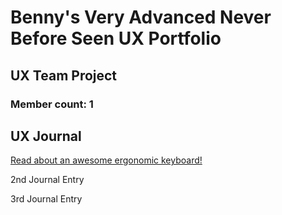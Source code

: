 # Benny's Very Advanced Never Before Seen UX Portfolio


## UX Team Project
### Member count: 1


## UX Journal


[Read about an awesome ergonomic keyboard!][1]


2nd Journal Entry


3rd Journal Entry


[1]:j01
